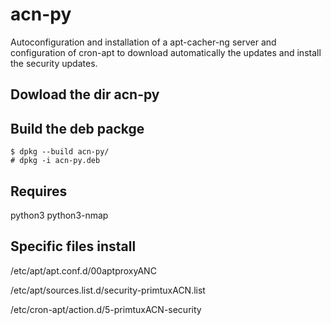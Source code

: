 # acn-py
Autoconfiguration and installation of a apt-cacher-ng server and configuration of cron-apt to download automatically the updates and install the security updates.

## Dowload the dir acn-py

## Build the deb packge

```
$ dpkg --build acn-py/
# dpkg -i acn-py.deb
```

## Requires
python3
python3-nmap

## Specific files install
/etc/apt/apt.conf.d/00aptproxyANC 

/etc/apt/sources.list.d/security-primtuxACN.list 

/etc/cron-apt/action.d/5-primtuxACN-security




